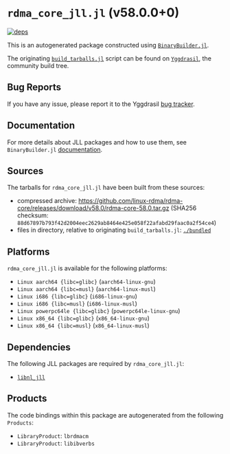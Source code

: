 # `rdma_core_jll.jl` (v58.0.0+0)

[![deps](https://juliahub.com/docs/rdma_core_jll/deps.svg)](https://juliahub.com/ui/Packages/General/rdma_core_jll/)

This is an autogenerated package constructed using [`BinaryBuilder.jl`](https://github.com/JuliaPackaging/BinaryBuilder.jl).

The originating [`build_tarballs.jl`](https://github.com/JuliaPackaging/Yggdrasil/blob/5ed03c1114c4e8e8a6cbb06e6952c490245478ae/R/rdma_core/build_tarballs.jl) script can be found on [`Yggdrasil`](https://github.com/JuliaPackaging/Yggdrasil/), the community build tree.

## Bug Reports

If you have any issue, please report it to the Yggdrasil [bug tracker](https://github.com/JuliaPackaging/Yggdrasil/issues).

## Documentation

For more details about JLL packages and how to use them, see `BinaryBuilder.jl` [documentation](https://docs.binarybuilder.org/stable/jll/).

## Sources

The tarballs for `rdma_core_jll.jl` have been built from these sources:

* compressed archive: https://github.com/linux-rdma/rdma-core/releases/download/v58.0/rdma-core-58.0.tar.gz (SHA256 checksum: `88d67897b793f42d2004eec2629ab8464e425e058f22afabd29faac0a2f54ce4`)
* files in directory, relative to originating `build_tarballs.jl`: [`./bundled`](https://github.com/JuliaPackaging/Yggdrasil/tree/5ed03c1114c4e8e8a6cbb06e6952c490245478ae/R/rdma_core/bundled)

## Platforms

`rdma_core_jll.jl` is available for the following platforms:

* `Linux aarch64 {libc=glibc}` (`aarch64-linux-gnu`)
* `Linux aarch64 {libc=musl}` (`aarch64-linux-musl`)
* `Linux i686 {libc=glibc}` (`i686-linux-gnu`)
* `Linux i686 {libc=musl}` (`i686-linux-musl`)
* `Linux powerpc64le {libc=glibc}` (`powerpc64le-linux-gnu`)
* `Linux x86_64 {libc=glibc}` (`x86_64-linux-gnu`)
* `Linux x86_64 {libc=musl}` (`x86_64-linux-musl`)

## Dependencies

The following JLL packages are required by `rdma_core_jll.jl`:

* [`libnl_jll`](https://github.com/JuliaBinaryWrappers/libnl_jll.jl)

## Products

The code bindings within this package are autogenerated from the following `Products`:

* `LibraryProduct`: `lbrdmacm`
* `LibraryProduct`: `libibverbs`
